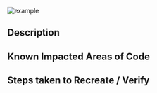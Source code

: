  [//]: # "VERIFY ALL TESTS AND LINT CHECKS PASS LOCALLY BEFORE PROCEEDING"
 [//]: # "can i haz gif plz, kthxbye"
 
 ![example](https://media.giphy.com/media/v1.Y2lkPTc5MGI3NjExdnI3MWp2NXVxODlmcW5rMnV1cjNmMmt6YzI5M2t4MjhmZTZxb3hrMyZlcD12MV9naWZzX3NlYXJjaCZjdD1n/qNwsl4sgJi5ji/giphy.gif)
 
 ## Description
   
 [//]: # "Describe what changes are made in the pull request. Please add ALL changes that are made and remember to include any minor tweaks that may have snuck in on top of the main objective for the PR."
 
 ## Known Impacted Areas of Code
 
 [//]: # "For the benefit of QA, please list all areas which could possibly be affected by this change. This will help in determining what areas will need to be tested for regression errors. Thoroughness is important here."
 
 ## Steps taken to Recreate / Verify
 
 [//]: # "OPTIONAL - Provide an itemized list of steps needed to recreate the situation that is being addressed by this ticket, or describe in detail what was done to verify that the problem has been resolved or the feature has been completely added."
